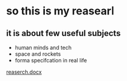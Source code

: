 # so this is my reasearا
## it is about few useful subjects 
- human minds and tech
- space and rockets
- forma specifcation in real life


[reaserch.docx](https://github.com/psau-edu-sa/se3131-article-Reema-rah/files/10003908/reaserch.docx)
